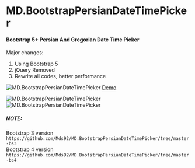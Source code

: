 # MD.BootstrapPersianDateTimePicker
#### Bootstrap 5+ Persian And Gregorian Date Time Picker

Major changes:
1. Using Bootstrap 5
2. jQuery Removed
3. Rewrite all codes, better performance


![MD.BootstrapPersianDateTimePicker](https://mds92.github.io/MD.BootstrapPersianDateTimePicker/images/date-picker-white.png) 
[Demo](https://mds92.github.io/MD.BootstrapPersianDateTimePicker/)

![MD.BootstrapPersianDateTimePicker](https://raw.githubusercontent.com/Mds92/MD.BootstrapPersianDateTimePicker/master-bs4/src/MdPersianDateTimePicker.jpg)
![MD.BootstrapPersianDateTimePicker](https://raw.githubusercontent.com/Mds92/MD.BootstrapPersianDateTimePicker/master-bs4/src/MdPersianDateTimePickerModalMode.jpg)

##### NOTE:
Bootstrap 3 version `https://github.com/Mds92/MD.BootstrapPersianDateTimePicker/tree/master-bs3`<br>
Bootstrap 4 version `https://github.com/Mds92/MD.BootstrapPersianDateTimePicker/tree/master-bs4`
